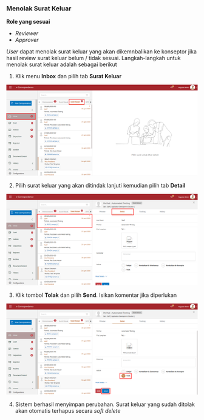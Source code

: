 ### Menolak Surat Keluar

**Role yang sesuai**

- *Reviewer*
- *Approver*

*User* dapat menolak surat keluar yang akan dikemnbalikan ke konseptor jika hasil review surat keluar belum / tidak sesuai. Langkah-langkah untuk menolak surat keluar adalah sebagai berikut

1. Klik menu **Inbox** dan pilih tab **Surat Keluar**

![gambar](SC_Surat_Keluar/SK44.png)

2. Pilih surat keluar yang akan ditindak lanjuti kemudian pilih tab **Detail**

![gambar](SC_Surat_Keluar/SK45.png)

3. Klik tombol **Tolak** dan pilih **Send**. Isikan komentar jika diperlukan

![gambar](SC_Surat_Keluar/SK46.png)

4. Sistem berhasil menyimpan perubahan. Surat keluar yang sudah ditolak akan otomatis terhapus secara *soft delete*